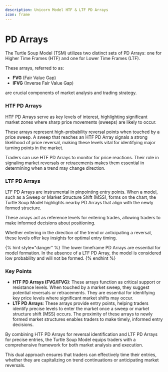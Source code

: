 ```yaml
---
description: Unicorn Model HTF & LTF PD Arrays
icon: frame
---
```


# PD Arrays

The Turtle Soup Model (TSM) utilizes two distinct sets of PD Arrays: one for Higher Time Frames (HTF) and one for Lower Time Frames (LTF).

These arrays, referred to as:

* **FVG** (Fair Value Gap)
* **IFVG** (Inverse Fair Value Gap)

are crucial components of market analysis and trading strategy.

### HTF PD Arrays

HTF PD Arrays serve as key levels of interest, highlighting significant market zones where sharp price movements (sweeps) are likely to occur.&#x20;

These arrays represent high-probability reversal points when touched by a price sweep. A sweep that reaches an HTF PD Array signals a strong likelihood of price reversal, making these levels vital for identifying major turning points in the market.

Traders can use HTF PD Arrays to monitor for price reactions. Their role in signaling market reversals or retracements makes them essential in determining when a trend may change direction.

### LTF PD Arrays

LTF PD Arrays are instrumental in pinpointing entry points. When a model, such as a Sweep or Market Structure Shift (MSS), forms on the chart, the Turtle Soup Model highlights nearby PD Arrays that align with the newly formed structure.&#x20;

These arrays act as reference levels for entering trades, allowing traders to make informed decisions about positioning.&#x20;

Whether entering in the direction of the trend or anticipating a reversal, these levels offer key insights for optimal entry timing.

{% hint style="danger" %}
The lower timeframe PD Arrays are essential for model formation. In the absence of a LTF PD Array, the model is considered low probability and will not be formed.
{% endhint %}

### Key Points

* **HTF PD Arrays (FVG/IFVG)**: These arrays function as critical support or resistance levels. When touched by a market sweep, they suggest potential reversals or retracements. They are essential for identifying key price levels where significant market shifts may occur.
* **LTF PD Arrays**: These arrays provide entry points, helping traders identify precise levels to enter the market once a sweep or market structure shift (MSS) occurs. The proximity of these arrays to newly formed market structures enables traders to make timely, informed entry decisions.

By combining HTF PD Arrays for reversal identification and LTF PD Arrays for precise entries, the Turtle Soup Model equips traders with a comprehensive framework for both market analysis and execution.&#x20;

This dual approach ensures that traders can effectively time their entries, whether they are capitalizing on trend continuations or anticipating market reversals.
